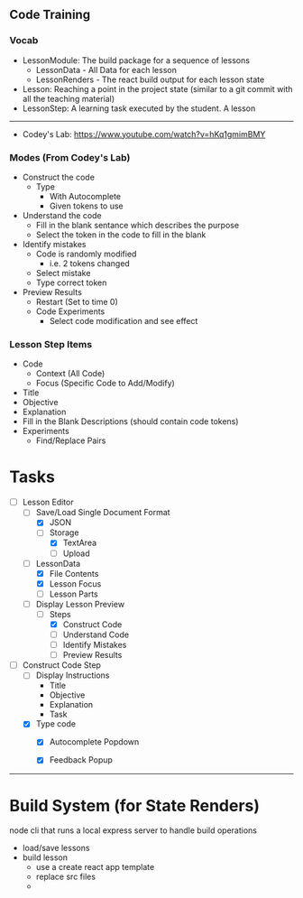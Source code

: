 
## Code Training

### Vocab

- LessonModule: The build package for a sequence of lessons
    - LessonData - All Data for each lesson
    - LessonRenders - The react build output for each lesson state 
- Lesson: Reaching a point in the project state (similar to a git commit with all the teaching material)
- LessonStep: A learning task executed by the student. A lesson

---

- Codey's Lab: https://www.youtube.com/watch?v=hKq1gmimBMY

### Modes (From Codey's Lab)

- Construct the code
    - Type
        - With Autocomplete
        - Given tokens to use
- Understand the code
    - Fill in the blank sentance which describes the purpose
    - Select the token in the code to fill in the blank
- Identify mistakes
    - Code is randomly modified
        - i.e. 2 tokens changed
    - Select mistake
    - Type correct token
- Preview Results
    - Restart (Set to time 0)
    - Code Experiments
        - Select code modification and see effect

### Lesson Step Items

- Code
    - Context (All Code)
    - Focus (Specific Code to Add/Modify)
- Title
- Objective
- Explanation
- Fill in the Blank Descriptions (should contain code tokens)
- Experiments
    - Find/Replace Pairs


# Tasks

- [ ] Lesson Editor
    - [ ] Save/Load Single Document Format
        - [x] JSON
        - [ ] Storage
            - [x] TextArea
            - [ ] Upload
    - [ ] LessonData
        - [x] File Contents
        - [x] Lesson Focus
        - [ ] Lesson Parts
    - [ ] Display Lesson Preview
        - [ ] Steps
            - [x] Construct Code
            - [ ] Understand Code
            - [ ] Identify Mistakes
            - [ ] Preview Results

- [ ] Construct Code Step
    - [ ] Display Instructions
        - Title
        - Objective
        - Explanation
        - Task
    - [x] Type code
        - [x] Autocomplete Popdown
        - [x] Feedback Popup



---

# Build System (for State Renders)

node cli that runs a local express server to handle build operations

- load/save lessons
- build lesson
    - use a create react app template
    - replace src files
    - 